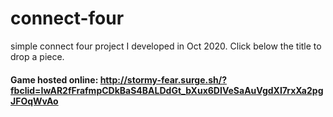 # connect-four
simple connect four project I developed in Oct 2020.  Click below the title to drop a piece.

#### Game hosted online:  http://stormy-fear.surge.sh/?fbclid=IwAR2fFrafmpCDkBaS4BALDdGt_bXux6DIVeSaAuVgdXI7rxXa2pgJFOqWvAo

